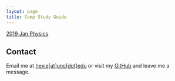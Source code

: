 ```yaml
---
layout: page
title: Comp Study Guide
---
```



 [2019 Jan Physics](https://github.com/hexie1995/hexie1995.github.io/blob/master/public/2019%20Jan%20Physics.pdf)



## Contact
Email me at [hexie[at]unc[dot]edu](hexie@unc.edu) or visit my [GitHub](https://github.com/hexie1995) and leave me a message.
